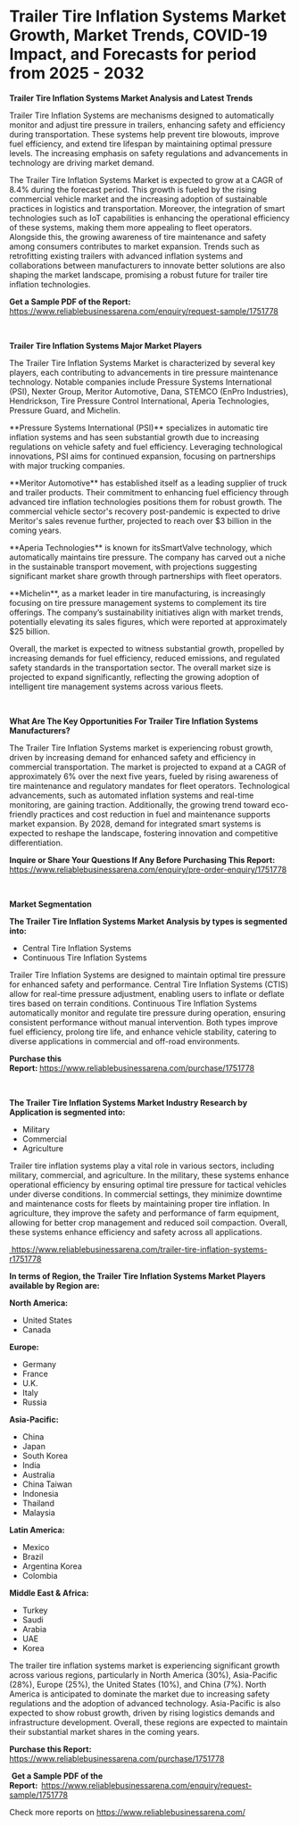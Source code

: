 <p><h1>Trailer Tire Inflation Systems Market Growth, Market Trends, COVID-19 Impact, and Forecasts for period from 2025 - 2032</h1></p><p><strong>Trailer Tire Inflation Systems Market Analysis and Latest Trends</strong></p>
<p><p>Trailer Tire Inflation Systems are mechanisms designed to automatically monitor and adjust tire pressure in trailers, enhancing safety and efficiency during transportation. These systems help prevent tire blowouts, improve fuel efficiency, and extend tire lifespan by maintaining optimal pressure levels. The increasing emphasis on safety regulations and advancements in technology are driving market demand.</p><p>The Trailer Tire Inflation Systems Market is expected to grow at a CAGR of 8.4% during the forecast period. This growth is fueled by the rising commercial vehicle market and the increasing adoption of sustainable practices in logistics and transportation. Moreover, the integration of smart technologies such as IoT capabilities is enhancing the operational efficiency of these systems, making them more appealing to fleet operators. Alongside this, the growing awareness of tire maintenance and safety among consumers contributes to market expansion. Trends such as retrofitting existing trailers with advanced inflation systems and collaborations between manufacturers to innovate better solutions are also shaping the market landscape, promising a robust future for trailer tire inflation technologies.</p></p>
<p><strong>Get a Sample PDF of the Report:&nbsp;</strong> <a href="https://www.reliablebusinessarena.com/enquiry/request-sample/1751778?utm_campaign=3189&utm_medium=2&utm_source=Github&utm_content=ia&utm_term=30032025&utm_id=trailer-tire-inflation-systems">https://www.reliablebusinessarena.com/enquiry/request-sample/1751778</a></p>
<p>&nbsp;</p>
<p><strong>Trailer Tire Inflation Systems Major Market Players</strong></p>
<p><p>The Trailer Tire Inflation Systems Market is characterized by several key players, each contributing to advancements in tire pressure maintenance technology. Notable companies include Pressure Systems International (PSI), Nexter Group, Meritor Automotive, Dana, STEMCO (EnPro Industries), Hendrickson, Tire Pressure Control International, Aperia Technologies, Pressure Guard, and Michelin.</p><p>**Pressure Systems International (PSI)** specializes in automatic tire inflation systems and has seen substantial growth due to increasing regulations on vehicle safety and fuel efficiency. Leveraging technological innovations, PSI aims for continued expansion, focusing on partnerships with major trucking companies.</p><p>**Meritor Automotive** has established itself as a leading supplier of truck and trailer products. Their commitment to enhancing fuel efficiency through advanced tire inflation technologies positions them for robust growth. The commercial vehicle sector's recovery post-pandemic is expected to drive Meritor's sales revenue further, projected to reach over $3 billion in the coming years.</p><p>**Aperia Technologies** is known for itsSmartValve technology, which automatically maintains tire pressure. The company has carved out a niche in the sustainable transport movement, with projections suggesting significant market share growth through partnerships with fleet operators.</p><p>**Michelin**, as a market leader in tire manufacturing, is increasingly focusing on tire pressure management systems to complement its tire offerings. The company’s sustainability initiatives align with market trends, potentially elevating its sales figures, which were reported at approximately $25 billion.</p><p>Overall, the market is expected to witness substantial growth, propelled by increasing demands for fuel efficiency, reduced emissions, and regulated safety standards in the transportation sector. The overall market size is projected to expand significantly, reflecting the growing adoption of intelligent tire management systems across various fleets.</p></p>
<p>&nbsp;</p>
<p><strong>What Are The Key Opportunities For Trailer Tire Inflation Systems Manufacturers?</strong></p>
<p><p>The Trailer Tire Inflation Systems market is experiencing robust growth, driven by increasing demand for enhanced safety and efficiency in commercial transportation. The market is projected to expand at a CAGR of approximately 6% over the next five years, fueled by rising awareness of tire maintenance and regulatory mandates for fleet operators. Technological advancements, such as automated inflation systems and real-time monitoring, are gaining traction. Additionally, the growing trend toward eco-friendly practices and cost reduction in fuel and maintenance supports market expansion. By 2028, demand for integrated smart systems is expected to reshape the landscape, fostering innovation and competitive differentiation.</p></p>
<p><strong>Inquire or Share Your Questions If Any Before Purchasing This Report:</strong> <a href="https://www.reliablebusinessarena.com/enquiry/pre-order-enquiry/1751778?utm_campaign=3189&utm_medium=2&utm_source=Github&utm_content=ia&utm_term=30032025&utm_id=trailer-tire-inflation-systems">https://www.reliablebusinessarena.com/enquiry/pre-order-enquiry/1751778</a></p>
<p>&nbsp;</p>
<p><strong>Market Segmentation</strong></p>
<p><strong>The Trailer Tire Inflation Systems Market Analysis by types is segmented into:</strong></p>
<p><ul><li>Central Tire Inflation Systems</li><li>Continuous Tire Inflation Systems</li></ul></p>
<p><p>Trailer Tire Inflation Systems are designed to maintain optimal tire pressure for enhanced safety and performance. Central Tire Inflation Systems (CTIS) allow for real-time pressure adjustment, enabling users to inflate or deflate tires based on terrain conditions. Continuous Tire Inflation Systems automatically monitor and regulate tire pressure during operation, ensuring consistent performance without manual intervention. Both types improve fuel efficiency, prolong tire life, and enhance vehicle stability, catering to diverse applications in commercial and off-road environments.</p></p>
<p><strong>Purchase this Report:&nbsp;</strong><a href="https://www.reliablebusinessarena.com/purchase/1751778?utm_campaign=3189&utm_medium=2&utm_source=Github&utm_content=ia&utm_term=30032025&utm_id=trailer-tire-inflation-systems">https://www.reliablebusinessarena.com/purchase/1751778</a></p>
<p>&nbsp;</p>
<p><strong>The Trailer Tire Inflation Systems Market Industry Research by Application is segmented into:</strong></p>
<p><ul><li>Military</li><li>Commercial</li><li>Agriculture</li></ul></p>
<p><p>Trailer tire inflation systems play a vital role in various sectors, including military, commercial, and agriculture. In the military, these systems enhance operational efficiency by ensuring optimal tire pressure for tactical vehicles under diverse conditions. In commercial settings, they minimize downtime and maintenance costs for fleets by maintaining proper tire inflation. In agriculture, they improve the safety and performance of farm equipment, allowing for better crop management and reduced soil compaction. Overall, these systems enhance efficiency and safety across all applications.</p></p>
<p><a href="https://www.reliablebusinessarena.com/trailer-tire-inflation-systems-r1751778?utm_campaign=3189&utm_medium=2&utm_source=Github&utm_content=ia&utm_term=30032025&utm_id=trailer-tire-inflation-systems">&nbsp;https://www.reliablebusinessarena.com/trailer-tire-inflation-systems-r1751778</a></p>
<p><strong>In terms of Region, the Trailer Tire Inflation Systems Market Players available by Region are:</strong></p>
<p>
    <p> <strong> North America: </strong>
        <ul>
            <li>United States</li>
            <li>Canada</li>
        </ul>
        </p> 
    <p> <strong> Europe: </strong>
        <ul>
            <li>Germany</li>
            <li>France</li>
            <li>U.K.</li>
            <li>Italy</li>
            <li>Russia</li>
        </ul>
        </p> 
    <p> <strong> Asia-Pacific: </strong>
        <ul>
            <li>China</li>
            <li>Japan</li>
            <li>South Korea</li>
            <li>India</li>
            <li>Australia</li>
            <li>China Taiwan</li>
            <li>Indonesia</li>
            <li>Thailand</li>
            <li>Malaysia</li>
        </ul>
        </p> 
    <p> <strong> Latin America: </strong>
        <ul>
            <li>Mexico</li>
            <li>Brazil</li>
            <li>Argentina Korea</li>
            <li>Colombia</li>
        </ul>
        </p> 
    <p> <strong> Middle East & Africa: </strong>
        <ul>
            <li>Turkey</li>
            <li>Saudi</li>
            <li>Arabia</li>
            <li>UAE</li>
            <li>Korea</li>
        </ul>
    </p>
    </p>
<p><p>The trailer tire inflation systems market is experiencing significant growth across various regions, particularly in North America (30%), Asia-Pacific (28%), Europe (25%), the United States (10%), and China (7%). North America is anticipated to dominate the market due to increasing safety regulations and the adoption of advanced technology. Asia-Pacific is also expected to show robust growth, driven by rising logistics demands and infrastructure development. Overall, these regions are expected to maintain their substantial market shares in the coming years.</p></p>
<p><strong>Purchase this Report: </strong><a href="https://www.reliablebusinessarena.com/purchase/1751778?utm_campaign=3189&utm_medium=2&utm_source=Github&utm_content=ia&utm_term=30032025&utm_id=trailer-tire-inflation-systems">https://www.reliablebusinessarena.com/purchase/1751778</a></p>
<p>&nbsp;<strong>Get a Sample PDF of the Report:&nbsp;&nbsp;</strong><a href="https://www.reliablebusinessarena.com/enquiry/request-sample/1751778?utm_campaign=3189&utm_medium=2&utm_source=Github&utm_content=ia&utm_term=30032025&utm_id=trailer-tire-inflation-systems">https://www.reliablebusinessarena.com/enquiry/request-sample/1751778</a></p>
<p><strong></strong></p>
<p>Check more reports on <a href="https://www.reliablebusinessarena.com/?utm_campaign=3189&utm_medium=2&utm_source=Github&utm_content=ia&utm_term=30032025&utm_id=trailer-tire-inflation-systems">https://www.reliablebusinessarena.com/</a></p>